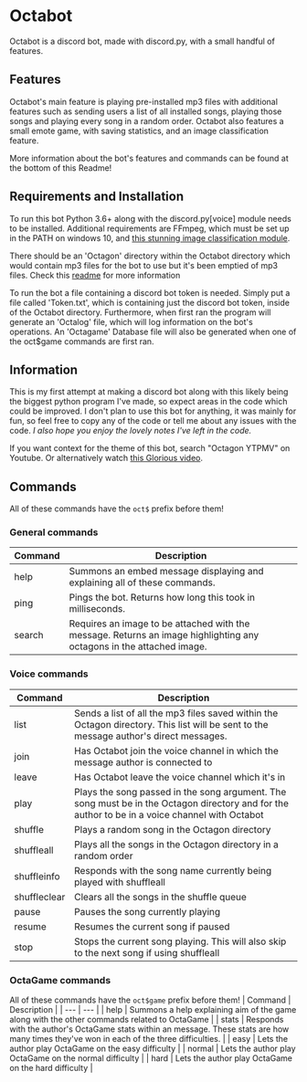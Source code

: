 # Octabot
Octabot is a discord bot, made with discord.py, with a small handful of features.

## Features
Octabot's main feature is playing pre-installed mp3 files with additional features such as sending users a list of all installed songs, playing those songs and playing every song in a random order. 
Octabot also features a small emote game, with saving statistics, and an image classification feature.

More information about the bot's features and commands can be found at the bottom of this Readme!

## Requirements and Installation
To run this bot Python 3.6+ along with the discord.py[voice] module needs to be installed. 
Additional requirements are FFmpeg, which must be set up in the PATH on windows 10, and [this stunning image classification module](https://github.com/Cloud11665/Octagon).

There should be an 'Octagon' directory within the Octabot directory which would contain mp3 files for the bot to use but it's been emptied of mp3 files. Check this [readme](Octabot/Octagon/README.md) for more information

To run the bot a file containing a discord bot token is needed. Simply put a file called 'Token.txt', which is containing just the discord bot token, inside of the Octabot directory. Furthermore, when first ran the program will generate an 'Octalog' file, which will log information on the bot's operations. An 'Octagame' Database file will also be generated when one of the oct$game commands are first ran.

## Information
This is my first attempt at making a discord bot along with this likely being the biggest python program I've made, so expect areas in the code which could be improved.
I don't plan to use this bot for anything, it was mainly for fun, so feel free to copy any of the code or tell me about any issues with the code. *I also hope you enjoy the lovely notes I've left in the code.*

If you want context for the theme of this bot, search "Octagon YTPMV" on Youtube. Or alternatively watch [this Glorious video](https://www.youtube.com/watch?v=ddWJatRxfz8).

## Commands
All of these commands have the ```oct$``` prefix before them!
### General commands
| Command | Description |
| --- | --- |
| help | Summons an embed message displaying and explaining all of these commands. |
| ping | Pings the bot. Returns how long this took in milliseconds. |
| search | Requires an image to be attached with the message. Returns an image highlighting any octagons in the attached image. |

### Voice commands
| Command | Description |
| --- | --- |
| list | Sends a list of all the mp3 files saved within the Octagon directory. This list will be sent to the message author's direct messages. |
| join | Has Octabot join the voice channel in which the message author is connected to |
| leave | Has Octabot leave the voice channel which it's in |
| play <song> | Plays the song passed in the song argument. The song must be in the Octagon directory and for the author to be in a voice channel with Octabot |
| shuffle | Plays a random song in the Octagon directory |
| shuffleall | Plays all the songs in the Octagon directory in a random order |
| shuffleinfo | Responds with the song name currently being played with shuffleall |
| shuffleclear | Clears all the songs in the shuffle queue |
| pause | Pauses the song currently playing |
| resume | Resumes the current song if paused |
| stop | Stops the current song playing. This will also skip to the next song if using shuffleall |

### OctaGame commands
All of these commands have the ```oct$game``` prefix before them!
| Command | Description |
| --- | --- |
| help | Summons a help explaining aim of the game along with the other commands related to OctaGame |
| stats | Responds with the author's OctaGame stats within an message. These stats are how many times they've won in each of the three difficulties. |
| easy | Lets the author play OctaGame on the easy difficulty |
| normal | Lets the author play OctaGame on the normal difficulty |
| hard | Lets the author play OctaGame on the hard difficulty |
